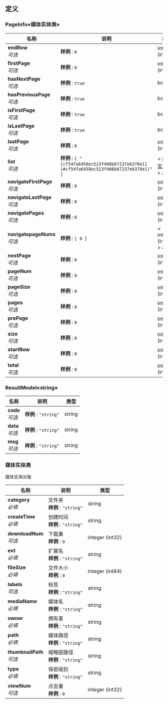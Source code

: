 
<a name="definitions"></a>
## 定义

<a name="a5bb089cae440b83f4038b7cc131240d"></a>
### PageInfo«媒体实体类»

|名称|说明|类型|
|---|---|---|
|**endRow**  <br>*可选*|**样例** : `0`|integer (int32)|
|**firstPage**  <br>*可选*|**样例** : `0`|integer (int32)|
|**hasNextPage**  <br>*可选*|**样例** : `true`|boolean|
|**hasPreviousPage**  <br>*可选*|**样例** : `true`|boolean|
|**isFirstPage**  <br>*可选*|**样例** : `true`|boolean|
|**isLastPage**  <br>*可选*|**样例** : `true`|boolean|
|**lastPage**  <br>*可选*|**样例** : `0`|integer (int32)|
|**list**  <br>*可选*|**样例** : `[ "[cf54fa6458ec523f408b87237e6378e1](#cf54fa6458ec523f408b87237e6378e1)" ]`|< [媒体实体类](#cf54fa6458ec523f408b87237e6378e1) > array|
|**navigateFirstPage**  <br>*可选*|**样例** : `0`|integer (int32)|
|**navigateLastPage**  <br>*可选*|**样例** : `0`|integer (int32)|
|**navigatePages**  <br>*可选*|**样例** : `0`|integer (int32)|
|**navigatepageNums**  <br>*可选*|**样例** : `[ 0 ]`|< integer (int32) > array|
|**nextPage**  <br>*可选*|**样例** : `0`|integer (int32)|
|**pageNum**  <br>*可选*|**样例** : `0`|integer (int32)|
|**pageSize**  <br>*可选*|**样例** : `0`|integer (int32)|
|**pages**  <br>*可选*|**样例** : `0`|integer (int32)|
|**prePage**  <br>*可选*|**样例** : `0`|integer (int32)|
|**size**  <br>*可选*|**样例** : `0`|integer (int32)|
|**startRow**  <br>*可选*|**样例** : `0`|integer (int32)|
|**total**  <br>*可选*|**样例** : `0`|integer (int64)|


<a name="5f0004be64abbe156f532ae433fab4d6"></a>
### ResultModel«string»

|名称|说明|类型|
|---|---|---|
|**code**  <br>*可选*|**样例** : `"string"`|string|
|**data**  <br>*可选*|**样例** : `"string"`|string|
|**msg**  <br>*可选*|**样例** : `"string"`|string|


<a name="cf54fa6458ec523f408b87237e6378e1"></a>
### 媒体实体类
媒体实体对象


|名称|说明|类型|
|---|---|---|
|**category**  <br>*必填*|文件夹  <br>**样例** : `"string"`|string|
|**createTime**  <br>*必填*|创建时间  <br>**样例** : `"string"`|string|
|**downloadNum**  <br>*可选*|下载量  <br>**样例** : `0`|integer (int32)|
|**ext**  <br>*必填*|扩展名  <br>**样例** : `"string"`|string|
|**fileSize**  <br>*必填*|文件大小  <br>**样例** : `0`|integer (int64)|
|**labels**  <br>*可选*|标签  <br>**样例** : `"string"`|string|
|**mediaName**  <br>*必填*|媒体名  <br>**样例** : `"string"`|string|
|**owner**  <br>*必填*|拥有者  <br>**样例** : `"string"`|string|
|**path**  <br>*必填*|媒体路径  <br>**样例** : `"string"`|string|
|**thumbnailPath**  <br>*可选*|缩略图路径  <br>**样例** : `"string"`|string|
|**type**  <br>*必填*|保密级别  <br>**样例** : `"string"`|string|
|**viewNum**  <br>*可选*|点击量  <br>**样例** : `0`|integer (int32)|



